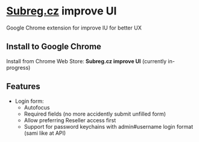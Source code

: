 # [Subreg.cz](https://www.subreg.cz/) improve UI
Google Chrome extension for improve IU for better UX

## Install to Google Chrome
Install from Chrome Web Store: **Subreg.cz improve UI** (currently in-progress)

## Features
- Login form:
  - Autofocus
  - Required fields (no more accidently submit unfilled form)
  - Allow preferring Reseller access first
  - Support for password keychains with admin#username login format (sami like at API)
  